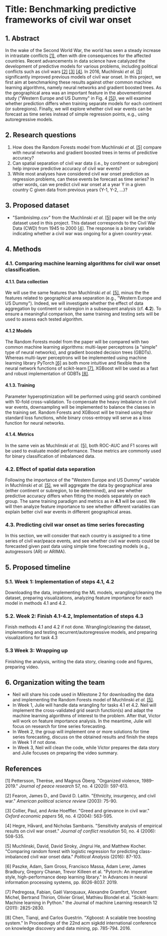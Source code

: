 # Title: Benchmarking predictive frameworks of civil war onset

## 1. Abstract

In the wake of the Second World War, the world has seen a steady increase in intrastate conflicts [[1]](#1), often with dire consequences for the affected countries. Recent advancements in data science have catalyzed the development of predictive models for various problems, including political conflicts such as civil wars [[2]](#2) [[3]](#3) [[4]](#4). In 2016, Muchlinski _et al._ [[5]](#5) significantly improved previous models of civil war onset. In this project, we first aim at benchmarking these results against other common machine learning algorithms, namely neural networks and gradient boosted trees. As the geographical area was an important feature in the abovementioned study ("Western Europe and US Dummy" in Fig. 4 [[5]](#5)), we will examine whether prediction differs when training separate models for each continent (or subregions). Finally, we will explore whether civil war events can be forecast as time series instead of simple regression points, e.g., using autoregressive models.

## 2. Research questions
1. How does the Random Forests model from Muchlinski _et al._ [[5]](#5) compare with neural networks and gradient boosted trees in terms of predictive accuracy?
2. Can spatial separation of civil war data (i.e., by continent or subregion) help improve predictive accuracy of civil war events?
3. While most analyses have considered civil war onset prediction as regression problems, can these events be forecast as time series? In other words, can we predict civil war onset at a year Y in a given country C given data from previous years {Y-1, Y-2, ...}?

## 3. Proposed dataset
 * "SambnisImp.csv" from the Muchlinski _et al._ [[5]](#5) paper will be the only dataset used in this project. This dataset corresponds to the Civil War Data (CWD) from 1945 to 2000 [[4]](#4). The response is a binary variable indicating whether a civil war was ongoing for a given country-year. 
 
## 4. Methods
 ### 4.1. Comparing machine learning algorithms for civil war onset classification.
 #### 4.1.1. Data collection
We will use the same features than Muchlinski _et al._ [[5]](#5), minus the the features related to geographical area separation (e.g.,  "Western Europe and US Dummy"). Indeed, we will investigate whether the effect of data aggregation by continent or subregion in a subsequent analysis (cf. **4.2**). To ensure a meaningful comparison, the same training and testing sets will be used to assess each tested algorithm.

 #### 4.1.2 Models
The Random Forests model from the paper will be compared with two common machine learning algorithms: multi-layer perceptrons (a "simple" type of neural networks), and gradient boosted decision trees (GBDTs). Whereas multi-layer perceptrons will be implemented using machine learning library PyTorch [[6]](#6) as both more intuitive and flexible than the neural network functions of scikit-learn [[7]](#7), XGBoost will be used as a fast and robust implementation of GDBTs [[8]](#8). 

 #### 4.1.3. Training
Parameter hyperoptimization will be performed using grid search combined with 10-fold cross-validation. To compensate the heavy imbalance in civil war events, downsampling will be implemented to balance the classes in the training set. Random Forests and XGBoost will be trained using their standard loss functions, while binary cross-entropy will serve as a loss function for neural networks.

 #### 4.1.4. Metrics
In the same vein as Muchlinski _et al._ [[5]](#5), both ROC-AUC and F1 scores will be used to evaluate model performance. These metrics are commonly used for binary classification of imbalanced data.

 ### 4.2. Effect of spatial data separation
Following the importance of the "Western Europe and US Dummy" variable in Muchlinski _et al._ [[5]](#5), we will aggregate the data by geographical area (either continent or subregion, to be determined), and see whether predictive accuracy differs when fitting the models separately on each group. The same training paradigm and metrics as in **4.1** will be used. We will then analyze feature importance to see whether different variables can explain better civil war events in different geographical areas.

 ### 4.3. Predicting civil war onset as time series forecasting
In this section, we will consider that each country is assigned to a time series of civil war/peace events, and see whether civil war events could be forecasted given past data using simple time forecasting models (e.g., autogressors (AR) or ARIMA). 
 
## 5. Proposed timeline
 ### 5.1. Week 1: Implementation of steps 4.1, 4.2
Downloading the data, implementing the ML models, wrangling/cleaning the dataset, preparing visualizations, analyzing feature importance for each model in methods 4.1 and 4.2.
 ### 5.2. Week 2: Finish 4.1-4.2, Implementation of steps 4.3
Finish methods 4.1 and 4.2 if not done.
Wrangling/cleaning the dataset, implementing and testing recurrent/autoregressive models, and preparing visualizations for task 4.3
 ### 5.3 Week 3: Wrapping up
Finishing the analysis, writing the data story, cleaning code and figures, preparing video.

## 6. Organization witing the team 
* Neil will share his code used in Milestone 2 for downloading the data and implementing the Random Forests model of Muchlinski _et al._ [[5]](#5).
* In Week 1, Julie will handle data wrangling for tasks 4.1 et 4.2. Neil will implement the cross-validated grid search function(s) and adapt the machine learning algorithms of interest to the problem. After that, Victor will work on feature importance analysis. In the meantime, Julie will focus on research for time series forecasting.
* In Week 2, the group will implement one or more solutions for time series forecasting, discuss on the obtained results and finish the steps in Week 1 if not done.
* In Week 3, Neil will clean the code, while Victor prepares the data story and Julie focuses on preparing the video summary.

## References
<a id="1">[1]</a> Pettersson, Therése, and Magnus Öberg. "Organized violence, 1989–2019." _Journal of peace research_ 57, no. 4 (2020): 597-613.

<a id="2">[2]</a> Fearon, James D., and David D. Laitin. "Ethnicity, insurgency, and civil war." _American political science review_ (2003): 75-90.

<a id="3">[3]</a> Collier, Paul, and Anke Hoeffler. "Greed and grievance in civil war." _Oxford economic papers_ 56, no. 4 (2004): 563-595.

<a id="4">[4]</a> Hegre, Håvard, and Nicholas Sambanis. "Sensitivity analysis of empirical results on civil war onset." _Journal of conflict resolution_ 50, no. 4 (2006): 508-535.

<a id="5">[5]</a> Muchlinski, David, David Siroky, Jingrui He, and Matthew Kocher. "Comparing random forest with logistic regression for predicting class-imbalanced civil war onset data." _Political Analysis_ (2016): 87-103.

<a id="6">[6]</a> Paszke, Adam, Sam Gross, Francisco Massa, Adam Lerer, James Bradbury, Gregory Chanan, Trevor Killeen et al. "Pytorch: An imperative style, high-performance deep learning library." In Advances in neural information processing systems, pp. 8026-8037. 2019.

<a id="7">[7]</a> Pedregosa, Fabian, Gaël Varoquaux, Alexandre Gramfort, Vincent Michel, Bertrand Thirion, Olivier Grisel, Mathieu Blondel et al. "Scikit-learn: Machine learning in Python." the Journal of machine Learning research 12 (2011): 2825-2830.

<a id="8">[8]</a> Chen, Tianqi, and Carlos Guestrin. "Xgboost: A scalable tree boosting system." In Proceedings of the 22nd acm sigkdd international conference on knowledge discovery and data mining, pp. 785-794. 2016.
